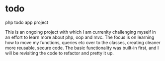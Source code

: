 # todo
php todo app project 

This is an ongoing project with which I am currenlty challenging myself in an effort to learn more about php, oop and mvc. The focus is on learning how to move my functions, queries etc over to the classes, creating cleaner more reusable, secure code.  The basic functionality was built-in first, and I will be revisiting the code to refactor and pretty it up.
